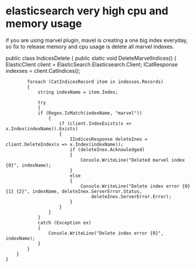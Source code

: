 # elasticsearch very high cpu and memory usage

if you are using marvel plugin, mavel is creating a one big index everyday, so fix to release memory and cpu usage is delete all marvel indexes.



public class IndicesDelete
	{
		public static void DeleteMarvelIndices()
		{
			ElasticClient client = ElasticSearch.Elasticsearch.Client;
			ICatResponse<CatIndicesRecord> indexses = client.CatIndices();

			foreach (CatIndicesRecord item in indexses.Records)
			{
				string indexName = item.Index;

				try
				{
				if (Regex.IsMatch(indexName, "marvel"))
					{
						if (client.IndexExists(x => x.Index(indexName)).Exists)
						{
							IIndicesResponse deleteInex = client.DeleteIndex(x => x.Index(indexName));
							if (deleteInex.Acknowledged)
							{
								Console.WriteLine("Deleted marvel index {0}", indexName);
							}
							else
							{
								Console.WriteLine("Delete index error {0} {1} {2}", indexName, deleteInex.ServerError.Status,
									deleteInex.ServerError.Error);
							}
						}
					}
				}
				catch (Exception ex)
				{
					Console.WriteLine("Delete index error {0}", indexName);
				}
			}
		}
	}
